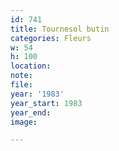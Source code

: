```yaml
---
id: 741
title: Tournesol butin
categories: Fleurs
w: 54
h: 100
location:
note:
file:
year: '1983'
year_start: 1983
year_end:
image:

---
```

